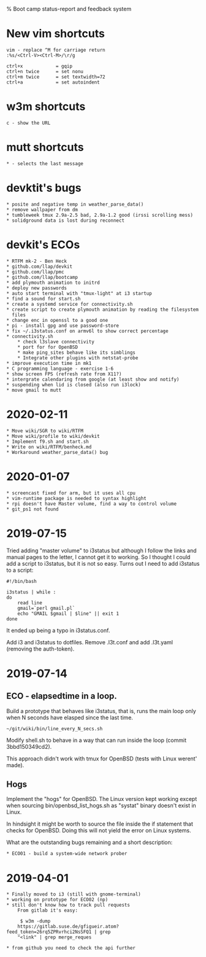 % Boot camp status-report and feedback system

# New vim shortcuts

    vim - replace ^M for carriage return
    :%s/<Ctrl-V><Ctrl-M>/\r/g

    ctrl+x            = gqip
    ctrl+n twice      = set nonu
    ctrl+m twice      = set textwidth=72
    ctrl+a            = set autoindent

# w3m shortcuts

    c - show the URL

# mutt shortcuts

    * - selects the last message

# devktit's bugs

    * posite and negative temp in weather_parse_data()
    * remove wallpaper from dm
    * tumbleweek tmux 2.9a-2.5 bad, 2.9a-1.2 good (irssi scrolling mess)
    * solidground data is lost during reconnect

# devkit's ECOs

    * RTFM mk-2 - Ben Heck
    * github.com/llap/devkit
    * github.com/llap/pmc
    * github.com/llap/bootcamp
    * add plymouth animation to initrd
    * deploy new passwords
    * auto start terminal with "tmux-light" at i3 startup
    * find a sound for start.sh
    * create a systemd service for connectivity.sh
    * create script to create plymouth animation by reading the filesystem
      files
    * change enc in openssl to a good one
    * pi - install gpg and use password-store
    * fix ~/.i3status.conf on armv6l to show correct percentage
    * connectivity.sh
        * check l3slave connectivity
        * port for for OpenBSD
        * make ping_sites behave like its simblings
        * Integrate other plugins with netstat-probe
    * improve execution time in mk1
    * C programming language - exercise 1-6
    * show screen FPS (refresh rate from X11?)
    * intergrate calendaring from google (at least show and notify)
    * suspending when lid is closed (also run i3lock)
    * move gmail to mutt

# 2020-02-11

    * Move wiki/SGR to wiki/RTFM
    * Move wiki/profile to wiki/devkit
    * Implement f9.sh and start.sh
    * Write on wiki/RTFM/benheck.md
    * Workaround weather_parse_data() bug

# 2020-01-07

    * screencast fixed for arm, but it uses all cpu
    * vim-runtime package is needed to syntax highlight
    * rpi doesn't have Master volume, find a way to control volume
    * git_ps1 not found

# 2019-07-15

Tried adding "master volume" to i3status but although I follow the links and
manual pages to the letter, I cannot get it to working. So I thought I could
add a script to i3status, but it is not so easy. Turns out I need to add
i3status to a script:

    #!/bin/bash

    i3status | while :
    do
        read line
        gmail=`perl gmail.pl`
        echo "GMAIL $gmail | $line" || exit 1
    done

It ended up being a typo in i3status.conf.

Add i3 and i3status to dotfiles. Remove .l3t.conf and add .l3t.yaml (removing
the auth-token).

# 2019-07-14

## ECO - elapsedtime in a loop.

Build a prototype that behaves like i3status, that is, runs the main loop only
when N seconds have elasped since the last time.

    ~/git/wiki/bin/line_every_N_secs.sh

Modify shell.sh to behave in a way that can run inside the loop (commit
3bbd150349cd2).

This approach didn't work with tmux for OpenBSD (tests with Linux werent'
made).

## Hogs

Implement the "hogs" for OpenBSD. The Linux version kept working except when
sourcing bin/openbsd_list_hogs.sh as "systat" binary doesn't exist in Linux.

In hindsight it might be worth to source the file inside the if statement that
checks for OpenBSD. Doing this will not yield the error on Linux systems.

What are the outstanding bugs remaining and a short description:

    * ECO01 - build a system-wide network prober

# 2019-04-01

	* Finally moved to i3 (still with gnome-terminal)
	* working on prototype for ECO02 (np)
	* still don't know how to track pull requests
		From gitlab it's easy:

		 $ w3m -dump
		https://gitlab.suse.de/gfigueir.atom?feed_token=26rq5ZPRvrhci2NsSFQ1 | grep
		"<link" | grep merge_reques

	* from github you need to check the api further
